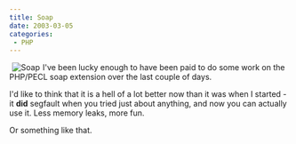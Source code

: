 ```yaml
---
title: Soap
date: 2003-03-05
categories:
 - PHP
---
```


<img border='0' alt='Soap' hspace='5' align='left' src='/images/loofa_soap.jpg'>

I've been lucky enough to have been paid to do some work on the PHP/PECL soap extension over the last couple of days.

I'd like to think that it is a hell of a lot better now than it was when I started - it <strong>did</strong> segfault when you tried just about anything, and now you can actually use it.  Less memory leaks, more fun.

Or something like that.
